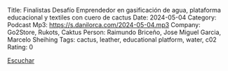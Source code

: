 Title: Finalistas Desafío Emprendedor en gasificación de agua, plataforma educacional y textiles con cuero de cactus
Date: 2024-05-04
Category: Podcast
Mp3: https://s.danilorca.com/2024-05-04.mp3
Company: Go2Store, Rukots, Caktus
Person: Raimundo Briceño, Jose Miguel Garcia, Marcelo Sheihing
Tags: cactus, leather, educational platform, water, c02
Rating: 0

<a href="https://s.danilorca.com/2024-05-04.mp3" type="audio/mpeg">
Escuchar
</a>
